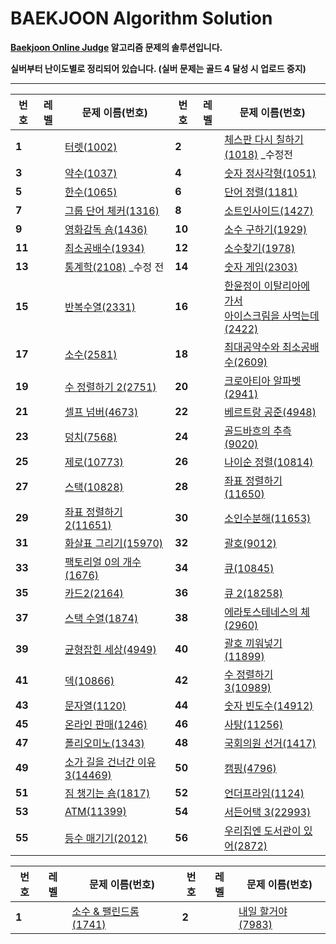 # BAEKJOON Algorithm Solution

**[Baekjoon Online Judge](https://www.acmicpc.net/) 알고리즘 문제의 솔루션입니다.**

**실버부터 난이도별로 정리되어 있습니다. (실버 문제는 골드 4 달성 시 업로드 중지)**

---


| 번호   | 레벨                                                         | 문제 이름(번호)                                              | 번호   | 레벨                                                         | 문제 이름(번호)                                              |
| ------ | ------------------------------------------------------------ | ------------------------------------------------------------ | ------ | ------------------------------------------------------------ | ------------------------------------------------------------ |
| **1**  | <img src="https://static.solved.ac/tier_small/7.svg" width=15px> | [터렛(1002)](https://github.com/Jagwa7312/Algorithm-Study/tree/main/BAEKJOON/Silver/1002_%ED%84%B0%EB%A0%9B) | **2**  | <img src="https://static.solved.ac/tier_small/6.svg" width=15px> | [체스판 다시 칠하기(1018)](https://github.com/Jagwa7312/Algorithm-Study/tree/main/BAEKJOON/Silver/1018_%EC%B2%B4%EC%8A%A4%ED%8C%90%20%EB%8B%A4%EC%8B%9C%20%EC%B9%A0%ED%95%98%EA%B8%B0(%EC%88%98%EC%A0%95%20%EC%A0%84)) _수정전 |
| **3**  | <img src="https://static.solved.ac/tier_small/8.svg" width=15px> | [약수(1037)](https://github.com/Jagwa7312/Algorithm-Study/tree/main/BAEKJOON/Silver/1037_%EC%95%BD%EC%88%98) | **4**  | <img src="https://static.solved.ac/tier_small/8.svg" width=15px> | [숫자 정사각형(1051)](https://github.com/Jagwa7312/Algorithm-Study/tree/main/BAEKJOON/Silver/1051_%EC%88%AB%EC%9E%90%20%EC%A0%95%EC%82%AC%EA%B0%81%ED%98%95) |
| **5**  | <img src="https://static.solved.ac/tier_small/7.svg" width=15px> | [한수(1065)](https://github.com/Jagwa7312/Algorithm-Study/tree/main/BAEKJOON/Silver/1065_%ED%95%9C%EC%88%98) | **6**  | <img src="https://static.solved.ac/tier_small/6.svg" width=15px> | [단어 정렬(1181)](https://github.com/Jagwa7312/Algorithm-Study/tree/main/BAEKJOON/Silver/1181_%EB%8B%A8%EC%96%B4%20%EC%A0%95%EB%A0%AC) |
| **7**  | <img src="https://static.solved.ac/tier_small/6.svg" width=15px> | [그룹 단어 체커(1316)](https://github.com/Jagwa7312/Algorithm-Study/tree/main/BAEKJOON/Silver/1316_%EA%B7%B8%EB%A3%B9%20%EB%8B%A8%EC%96%B4%20%EC%B2%B4%EC%BB%A4) | **8**  | <img src="https://static.solved.ac/tier_small/6.svg" width=15px> | [소트인사이드(1427)](https://github.com/Jagwa7312/Algorithm-Study/tree/main/BAEKJOON/Silver/1427_%EC%86%8C%ED%8A%B8%EC%9D%B8%EC%82%AC%EC%9D%B4%EB%93%9C) |
| **9**  | <img src="https://static.solved.ac/tier_small/6.svg" width=15px> | [영화감독 숌(1436)](https://github.com/Jagwa7312/Algorithm-Study/tree/main/BAEKJOON/Silver/1436_%EC%98%81%ED%99%94%EA%B0%90%EB%8F%85%20%EC%88%8C) | **10** | <img src="https://static.solved.ac/tier_small/9.svg" width=15px> | [소수 구하기(1929)](https://github.com/Jagwa7312/Algorithm-Study/tree/main/BAEKJOON/Silver/1929_%EC%86%8C%EC%88%98%20%EA%B5%AC%ED%95%98%EA%B8%B0) |
| **11** | <img src="https://static.solved.ac/tier_small/6.svg" width=15px> | [최소공배수(1934)](https://github.com/Jagwa7312/Algorithm-Study/tree/main/BAEKJOON/Silver/1934_%EC%B5%9C%EC%86%8C%EA%B3%B5%EB%B0%B0%EC%88%98) | **12** | <img src="https://static.solved.ac/tier_small/7.svg" width=15px> | [소수찾기(1978)](https://github.com/Jagwa7312/Algorithm-Study/tree/main/BAEKJOON/Silver/1978_%EC%86%8C%EC%88%98%EC%B0%BE%EA%B8%B0) |
| **13** | <img src="https://static.solved.ac/tier_small/7.svg" width=15px> | [통계학(2108)](https://github.com/Jagwa7312/Algorithm-Study/tree/main/BAEKJOON/Silver/2108_%ED%86%B5%EA%B3%84%ED%95%99(%EC%88%98%EC%A0%95%20%EC%A0%84)) _수정 전 | **14** | <img src="https://static.solved.ac/tier_small/6.svg" width=15px> | [숫자 게임(2303)](https://github.com/Jagwa7312/Algorithm-Study/tree/main/BAEKJOON/Silver/2303_%EC%88%AB%EC%9E%90%20%EA%B2%8C%EC%9E%84) |
| **15** | <img src="https://static.solved.ac/tier_small/7.svg" width=15px> | [반복수열(2331)](https://github.com/Jagwa7312/Algorithm-Study/tree/main/BAEKJOON/Silver/2331_%EB%B0%98%EB%B3%B5%EC%88%98%EC%97%B4) | **16** | <img src="https://static.solved.ac/tier_small/6.svg" width=15px> | [한윤정이 이탈리아에 가서<br />아이스크림을 사먹는데(2422)](https://github.com/Jagwa7312/Algorithm-Study/tree/main/BAEKJOON/Silver/2422_%ED%95%9C%EC%9C%A4%EC%A0%95%EC%9D%B4%20%EC%9D%B4%ED%83%88%EB%A6%AC%EC%95%84%EC%97%90%20%EA%B0%80%EC%84%9C%20%EC%95%84%EC%9D%B4%EC%8A%A4%ED%81%AC%EB%A6%BC%EC%9D%84%20%EC%82%AC%EB%A8%B9%EB%8A%94%EB%8D%B0) |
| **17** | <img src="https://static.solved.ac/tier_small/6.svg" width=15px> | [소수(2581)](https://github.com/Jagwa7312/Algorithm-Study/tree/main/BAEKJOON/Silver/2581_%EC%86%8C%EC%88%98) | **18** | <img src="https://static.solved.ac/tier_small/6.svg" width=15px> | [최대공약수와 최소공배수(2609)](https://github.com/Jagwa7312/Algorithm-Study/tree/main/BAEKJOON/Silver/2609_%EC%B5%9C%EB%8C%80%EA%B3%B5%EC%95%BD%EC%88%98%EC%99%80%20%EC%B5%9C%EC%86%8C%EA%B3%B5%EB%B0%B0%EC%88%98) |
| **19** | <img src="https://static.solved.ac/tier_small/6.svg" width=15px> | [수 정렬하기 2(2751)](https://github.com/Jagwa7312/Algorithm-Study/tree/main/BAEKJOON/Silver/2751_%EC%88%98%20%EC%A0%95%EB%A0%AC%ED%95%98%EA%B8%B0%202) | **20** | <img src="https://static.solved.ac/tier_small/6.svg" width=15px> | [크로아티아 알파벳(2941)](https://github.com/Jagwa7312/Algorithm-Study/tree/main/BAEKJOON/Silver/2941_%ED%81%AC%EB%A1%9C%EC%95%84%ED%8B%B0%EC%95%84%20%EC%95%8C%ED%8C%8C%EB%B2%B3) |
| **21** | <img src="https://static.solved.ac/tier_small/6.svg" width=15px> | [셀프 넘버(4673)](https://github.com/Jagwa7312/Algorithm-Study/tree/main/BAEKJOON/Silver/4673_%EC%85%80%ED%94%84%20%EB%84%98%EB%B2%84) | **22** | <img src="https://static.solved.ac/tier_small/9.svg" width=15px> | [베르트랑 공준(4948)](https://github.com/Jagwa7312/Algorithm-Study/tree/main/BAEKJOON/Silver/4948_%EB%B2%A0%EB%A5%B4%ED%8A%B8%EB%9E%91%20%EA%B3%B5%EC%A4%80) |
| **23** | <img src="https://static.solved.ac/tier_small/6.svg" width=15px> | [덩치(7568)](https://github.com/Jagwa7312/Algorithm-Study/tree/main/BAEKJOON/Silver/7568_%EB%8D%A9%EC%B9%98) | **24** | <img src="https://static.solved.ac/tier_small/10.svg" width=15px> | [골드바흐의 추측(9020)](https://github.com/Jagwa7312/Algorithm-Study/tree/main/BAEKJOON/Silver/9020_%EA%B3%A8%EB%93%9C%EB%B0%94%ED%9D%90%EC%9D%98%20%EC%B6%94%EC%B8%A1) |
| **25** | <img src="https://static.solved.ac/tier_small/7.svg" width=15px> | [제로(10773)](https://github.com/Jagwa7312/Algorithm-Study/tree/main/BAEKJOON/Silver/10773_%EC%A0%9C%EB%A1%9C) | **26** | <img src="https://static.solved.ac/tier_small/6.svg" width=15px> | [나이순 정렬(10814)](https://github.com/Jagwa7312/Algorithm-Study/tree/main/BAEKJOON/Silver/10814_%EB%82%98%EC%9D%B4%EC%88%9C%20%EC%A0%95%EB%A0%AC) |
| **27** | <img src="https://static.solved.ac/tier_small/7.svg" width=15px> | [스택(10828)](https://github.com/Jagwa7312/Algorithm-Study/tree/main/BAEKJOON/Silver/10828_%EC%8A%A4%ED%83%9D) | **28** | <img src="https://static.solved.ac/tier_small/6.svg" width=15px> | [좌표 정렬하기(11650)](https://github.com/Jagwa7312/Algorithm-Study/tree/main/BAEKJOON/Silver/11650_%EC%A2%8C%ED%91%9C%20%EC%A0%95%EB%A0%AC%ED%95%98%EA%B8%B0) |
| **29** | <img src="https://static.solved.ac/tier_small/6.svg" width=15px> | [좌표 정렬하기 2(11651)](https://github.com/Jagwa7312/Algorithm-Study/tree/main/BAEKJOON/Silver/11651_%EC%A2%8C%ED%91%9C%20%EC%A0%95%EB%A0%AC%ED%95%98%EA%B8%B0%202) | **30** | <img src="https://static.solved.ac/tier_small/7.svg" width=15px> | [소인수분해(11653)](https://github.com/Jagwa7312/Algorithm-Study/tree/main/BAEKJOON/Silver/11653_%EC%86%8C%EC%9D%B8%EC%88%98%EB%B6%84%ED%95%B4) |
| **31** | <img src="https://static.solved.ac/tier_small/7.svg" width=15px> | [화살표 그리기(15970)](https://github.com/Jagwa7312/Algorithm-Study/tree/main/BAEKJOON/Silver/15970_%ED%99%94%EC%82%B4%ED%91%9C%20%EA%B7%B8%EB%A6%AC%EA%B8%B0) | **32** | <img src="https://static.solved.ac/tier_small/7.svg" width=15px> | [괄호(9012)](https://github.com/Jagwa7312/Algorithm-Study/tree/main/BAEKJOON/Silver/9012_%EA%B4%84%ED%98%B8) |
| **33** | <img src="https://static.solved.ac/tier_small/7.svg" width=15px> | [팩토리얼 0의 개수(1676)](https://github.com/Jagwa7312/Algorithm-Study/tree/main/BAEKJOON/Silver/1676_%ED%8C%A9%ED%86%A0%EB%A6%AC%EC%96%BC%200%EC%9D%98%20%EA%B0%9C%EC%88%98) | **34** | <img src="https://static.solved.ac/tier_small/7.svg" width=15px> | [큐(10845)](https://github.com/Jagwa7312/Algorithm-Study/tree/main/BAEKJOON/Silver/10845_%ED%81%90) |
| **35** | <img src="https://static.solved.ac/tier_small/7.svg" width=15px> | [카드2(2164)](https://github.com/Jagwa7312/Algorithm-Study/tree/main/BAEKJOON/Silver/2164_%EC%B9%B4%EB%93%9C2) | **36** | <img src="https://static.solved.ac/tier_small/7.svg" width=15px> | [큐 2(18258)](https://github.com/Jagwa7312/Algorithm-Study/tree/main/BAEKJOON/Silver/18258_%ED%81%90%202) |
| **37** | <img src="https://static.solved.ac/tier_small/8.svg" width=15px> | [스택 수열(1874)](https://github.com/Jagwa7312/Algorithm-Study/tree/main/BAEKJOON/Silver/1874_%EC%8A%A4%ED%83%9D%20%EC%88%98%EC%97%B4) | **38** | <img src="https://static.solved.ac/tier_small/7.svg" width=15px> | [에라토스테네스의 체(2960)](https://github.com/Jagwa7312/Algorithm-Study/tree/main/BAEKJOON/Silver/2960_%EC%97%90%EB%9D%BC%ED%86%A0%EC%8A%A4%ED%85%8C%EB%84%A4%EC%8A%A4%EC%9D%98%20%EC%B2%B4) |
| **39** | <img src="https://static.solved.ac/tier_small/7.svg" width=15px> | [균형잡힌 세상(4949)](https://github.com/Jagwa7312/Algorithm-Study/tree/main/BAEKJOON/Silver/4949_%EA%B7%A0%ED%98%95%EC%9E%A1%ED%9E%8C%20%EC%84%B8%EC%83%81) | **40** | <img src="https://static.solved.ac/tier_small/7.svg" width=15px> | [괄호 끼워넣기(11899)](https://github.com/Jagwa7312/Algorithm-Study/tree/main/BAEKJOON/Silver/11899_%EA%B4%84%ED%98%B8%20%EB%81%BC%EC%9B%8C%EB%84%A3%EA%B8%B0) |
| **41** | <img src="https://static.solved.ac/tier_small/7.svg" width=15px> | [덱(10866)](https://github.com/Jagwa7312/Algorithm-Study/tree/main/BAEKJOON/Silver/10866_%EB%8D%B1) | **42** | <img src="https://static.solved.ac/tier_small/6.svg" width=15px> | [수 정렬하기 3(10989)](https://github.com/Jagwa7312/Algorithm-Study/tree/main/BAEKJOON/Silver/10989_%EC%88%98%20%EC%A0%95%EB%A0%AC%ED%95%98%EA%B8%B0%203) |
| **43** | <img src="https://static.solved.ac/tier_small/7.svg" width=15px> | [문자열(1120)](https://github.com/Jagwa7312/Algorithm-Study/tree/main/BAEKJOON/Silver/1120_%EB%AC%B8%EC%9E%90%EC%97%B4) | **44** | <img src="https://static.solved.ac/tier_small/6.svg" width=15px> | [숫자 빈도수(14912)](https://github.com/Jagwa7312/Algorithm-Study/tree/main/BAEKJOON/Silver/14912_%EC%88%AB%EC%9E%90%20%EB%B9%88%EB%8F%84%EC%88%98) |
| **45** | <img src="https://static.solved.ac/tier_small/6.svg" width=15px> | [온라인 판매(1246)](https://github.com/Jagwa7312/Algorithm-Study/tree/main/BAEKJOON/Silver/1246_%EC%98%A8%EB%9D%BC%EC%9D%B8%20%ED%8C%90%EB%A7%A4) | **46** | <img src="https://static.solved.ac/tier_small/6.svg" width=15px> | [사탕(11256)](https://github.com/Jagwa7312/Algorithm-Study/tree/main/BAEKJOON/Silver/11256_%EC%82%AC%ED%83%95) |
| **47** | <img src="https://static.solved.ac/tier_small/6.svg" width=15px> | [폴리오미노(1343)](https://github.com/Jagwa7312/Algorithm-Study/tree/main/BAEKJOON/Silver/1343_%ED%8F%B4%EB%A6%AC%EC%98%A4%EB%AF%B8%EB%85%B8) | **48** | <img src="https://static.solved.ac/tier_small/6.svg" width=15px> | [국회의원 선거(1417)](https://github.com/Jagwa7312/Algorithm-Study/tree/main/BAEKJOON/Silver/1417_%EA%B5%AD%ED%9A%8C%EC%9D%98%EC%9B%90%20%EC%84%A0%EA%B1%B0) |
| **49** | <img src="https://static.solved.ac/tier_small/6.svg" width=15px> | [소가 길을 건너간 이유 3(14469)](https://github.com/Jagwa7312/Algorithm-Study/tree/main/BAEKJOON/Silver/14469_%EC%86%8C%EA%B0%80%20%EA%B8%B8%EC%9D%84%20%EA%B1%B4%EB%84%88%EA%B0%84%20%EC%9D%B4%EC%9C%A0%203) | **50** | <img src="https://static.solved.ac/tier_small/6.svg" width=15px> | [캠핑(4796)](https://github.com/Jagwa7312/Algorithm-Study/tree/main/BAEKJOON/Silver/4796_%EC%BA%A0%ED%95%91) |
| **51** | <img src="https://static.solved.ac/tier_small/6.svg" width=15px> | [짐 챙기는 숌(1817)](https://github.com/Jagwa7312/Algorithm-Study/tree/main/BAEKJOON/Silver/1817_%EC%A7%90%20%EC%B1%99%EA%B8%B0%EB%8A%94%20%EC%88%8C) | **52** | <img src="https://static.solved.ac/tier_small/8.svg" width=15px> | [언더프라임(1124)](https://github.com/Jagwa7312/Algorithm-Study/tree/main/BAEKJOON/Silver/1124_%EC%96%B8%EB%8D%94%ED%94%84%EB%9D%BC%EC%9E%84) |
| **53** | <img src="https://static.solved.ac/tier_small/8.svg" width=15px> | [ATM(11399)](https://github.com/Jagwa7312/Algorithm-Study/tree/main/BAEKJOON/Silver/11399_ATM) | **54** | <img src="https://static.solved.ac/tier_small/7.svg" width=15px> | [서든어택 3(22993)](https://github.com/Jagwa7312/Algorithm-Study/tree/main/BAEKJOON/Silver/22993_%EC%84%9C%EB%93%A0%EC%96%B4%ED%83%9D%203) |
| **55** | <img src="https://static.solved.ac/tier_small/8.svg" width=15px> | [등수 매기기(2012)](https://github.com/Jagwa7312/Algorithm-Study/tree/main/BAEKJOON/Silver/2012_%EB%93%B1%EC%88%98%20%EB%A7%A4%EA%B8%B0%EA%B8%B0) | **56** | <img src="https://static.solved.ac/tier_small/8.svg" width=15px> | [우리집엔 도서관이 있어(2872)](https://github.com/Jagwa7312/Algorithm-Study/tree/main/BAEKJOON/Silver/2872_%EC%9A%B0%EB%A6%AC%EC%A7%91%EC%97%94%20%EB%8F%84%EC%84%9C%EA%B4%80%EC%9D%B4%20%EC%9E%88%EC%96%B4) |

| 번호  | 레벨                                                         | 문제 이름(번호)                                              | 번호  | 레벨                                                         | 문제 이름(번호)                                              |
| ----- | ------------------------------------------------------------ | ------------------------------------------------------------ | ----- | ------------------------------------------------------------ | ------------------------------------------------------------ |
| **1** | <img src="https://static.solved.ac/tier_small/11.svg" width=15px> | [소수 & 팰린드롬(1741)](https://github.com/Jagwa7312/Algorithm-Study/tree/main/BAEKJOON/Gold/1741_%EC%86%8C%EC%88%98%26%ED%8C%B0%EB%A6%B0%EB%93%9C%EB%A1%AC) | **2** | <img src="https://static.solved.ac/tier_small/11.svg" width=15px> | [내일 할거야(7983)](https://github.com/Jagwa7312/Algorithm-Study/tree/main/BAEKJOON/Gold/7983_%EB%82%B4%EC%9D%BC%20%ED%95%A0%EA%B1%B0%EC%95%BC) |

